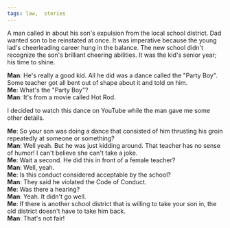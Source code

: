 ```yaml
---
tags: law,  stories
---
```


A man called in about his son's expulsion from the local school district. Dad wanted son to be reinstated at once. It was imperative because the young lad's cheerleading career hung in the balance. The new school didn't recognize the son's brilliant cheering abilities. It was the kid's senior year; his time to shine.

**Man**: He's really a good kid. All he did was a dance called the "Party Boy". Some teacher got all bent out of shape about it and told on him.<br />
**Me**: What's the "Party Boy"?<br />
**Man**: It's from a movie called Hot Rod.

I decided to watch this dance on YouTube while the man gave me some other details.

**Me**: So your son was doing a dance that consisted of him thrusting his groin repeatedly at someone or something?<br />
**Man**: Well yeah. But he was just kidding around. That teacher has no sense of humor! I can't believe she can't take a joke.<br />
**Me**: Wait a second. He did this in front of a female teacher?<br />
**Man**: Well, yeah.<br />
**Me**: Is this conduct considered acceptable by the school?<br />
**Man**: They said he violated the Code of Conduct.<br />
**Me**: Was there a hearing?<br />
**Man**: Yeah. It didn't go well.<br />
**Me**: If there is another school district that is willing to take your son in, the old district doesn't have to take him back.<br />
**Man**: That's not fair!<br />
